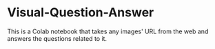 # Visual-Question-Answer
This is a Colab notebook that takes any images' URL from the web and answers the questions related to it.
